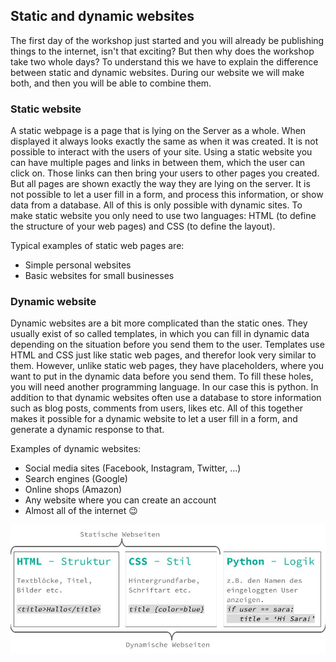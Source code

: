 ## Static and dynamic websites

The first day of the workshop just started and you will already be publishing things to the internet, isn't that exciting? But then why does the workshop take two whole days? To understand this we have to explain the difference between static and dynamic websites. During our website we will make both, and then you will be able to combine them. 

### Static website

A static webpage is a page that is lying on the Server as a whole. When displayed it always looks exactly the same as when it was created. It is not possible to interact with the users of your site. Using a static website you can have multiple pages and links in between them, which the user can click on. Those links can then bring your users to other pages you created. But all pages are shown exactly the way they are lying on the server. It is not possible to let a user fill in a form, and process this information, or show data from a database. All of this is only possible with dynamic sites. To make static website you only need to use two languages: HTML \(to define the structure of your web pages\) and CSS \(to define the layout\).

Typical examples of static web pages are:
 * Simple personal websites
 * Basic websites for small businesses

### Dynamic website

Dynamic websites are a bit more complicated than the static ones. They usually exist of so called templates, in which you can fill in dynamic data depending on the situation before you send them to the user. Templates use HTML and CSS just like static web pages, and therefor look very similar to them. However, unlike static web pages, they have placeholders, where you want to put in the dynamic data before you send them. To fill these holes, you will need another programming language. In our case this is python. In addition to that dynamic websites often use a database to store information such as blog posts, comments from users, likes etc. All of this together makes it possible for a dynamic website to let a user fill in a form, and generate a dynamic response to that.

Examples of dynamic websites:
 * Social media sites (Facebook, Instagram, Twitter, ...)
 * Search engines (Google)
 * Online shops (Amazon)
 * Any website where you can create an account
 * Almost all of the internet 😉

 ![](/assets/statisch-dynamisch.jpg)